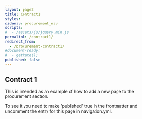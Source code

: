 ```yaml
---
layout: page2
title: Contract1
styles:
sidenav: procurement_nav
scripts:
#  - /assets/js/jquery.min.js
permalink: /contract1/
redirect_from:
  - /procurement-contract1/
#document-ready:
#  - getRate();
published: false
---
```


## Contract 1

This is intended as an example of how to add a new page to the procurement section.

To see it you need to make 'published' true in the frontmatter and uncomment the entry for this page in navigation.yml.

<!-- CONTENT END -->
